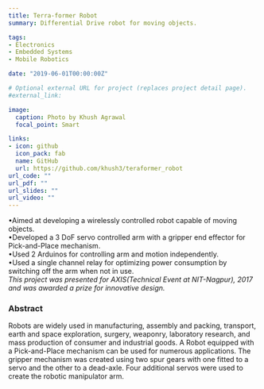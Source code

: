 ```yaml
---
title: Terra-former Robot
summary: Differential Drive robot for moving objects.

tags:
- Electronics
- Embedded Systems
- Mobile Robotics

date: "2019-06-01T00:00:00Z"

# Optional external URL for project (replaces project detail page).
#external_link: 

image:
  caption: Photo by Khush Agrawal
  focal_point: Smart

links:
- icon: github
  icon_pack: fab
  name: GitHub
  url: https://github.com/khush3/teraformer_robot
url_code: ""
url_pdf: ""
url_slides: ""
url_video: ""
---
```


•Aimed at developing a wirelessly controlled robot capable of moving objects. \
•Developed a 3 DoF servo controlled arm with a gripper end effector for Pick-and-Place mechanism. \
•Used 2 Arduinos for controlling arm and motion independently. \
•Used a single channel relay for optimizing power consumption by switching off the arm when not in use. \
*This project was presented for AXIS(Technical Event at NIT-Nagpur), 2017 and was awarded a prize for innovative design.*

### Abstract 
Robots are widely used in manufacturing, assembly and packing, transport, earth and space exploration, surgery, weaponry, laboratory research, and mass production of consumer and industrial goods. A Robot equipped with a Pick-and-Place mechanism can be used for numerous applications. The gripper mechanism was created using two spur gears with one fitted to a servo and the other to a dead-axle. Four additional servos were used to create the robotic manipulator arm.